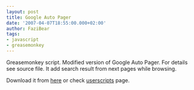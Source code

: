 ```yaml
---
layout: post
title: Google Auto Pager
date: '2007-04-07T18:55:00.000+02:00'
author: FaziBear
tags:
- javascript
- greasemonkey
---
```


Greasemonkey script. Modified version of Google Auto Pager. For details see source file. It add search result from next pages while browsing.

Download it from <a href="http://fazibear.googlepages.com/googleautopager.user.js" title="Google Auto Pager">here</a> or check <a href="http://userscripts.org/scripts/show/6985">userscripts</a> page.